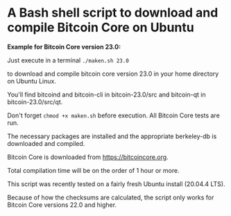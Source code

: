 # A Bash shell script to download and compile Bitcoin Core on Ubuntu

**Example for Bitcoin Core version 23.0:**

Just execute in a terminal `./maken.sh 23.0`

to download and compile bitcoin core version 23.0 in your home directory on Ubuntu Linux.

You'll find bitcoind and bitcoin-cli in bitcoin-23.0/src and bitcoin-qt in bitcoin-23.0/src/qt.

Don't forget `chmod +x maken.sh` before execution. All Bitcoin Core tests are run.

The necessary packages are installed and the appropriate berkeley-db is downloaded and compiled.

Bitcoin Core is downloaded from https://bitcoincore.org.

Total compilation time will be on the order of 1 hour or more.

This script was recently tested on a fairly fresh Ubuntu install (20.04.4 LTS).

Because of how the checksums are calculated, the script only works for Bitcoin Core versions 22.0 and higher.
